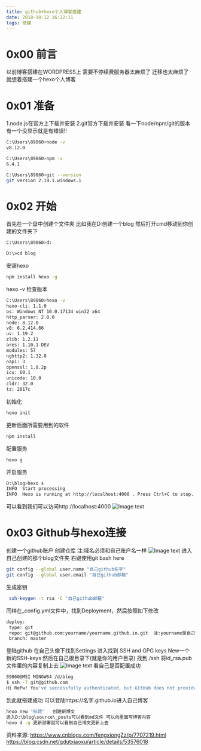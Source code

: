 ```yaml
---
title: github+hexo个人博客搭建
date: 2018-10-12 16:22:11
tags: 搭建
---
```

<strong><h1>0x00 前言</h1></strong>
以前博客搭建在WORDPRESS上 需要不停续费服务器太麻烦了 迁移也太麻烦了 就想着搭建一个hexo个人博客
<strong><h1>0x01 准备</h1></strong>
1.node.js在官方上下载并安装
2.git官方下载并安装
看一下node/npm/git的版本 有一个没显示就是有错误!!
```bash
C:\Users\89860>node -v
v8.12.0

C:\Users\89860>npm -v
6.4.1

C:\Users\89860>git --version
git version 2.19.1.windows.1
```
<strong><h1>0x02 开始</h1></strong>
首先在一个盘中创建个文件夹 比如我在D:创建一个blog 然后打开cmd移动到你创建的文件夹下
```bash
C:\Users\89860>d:

D:\>cd blog
```
安装hexo
```bash
npm install hexo -g
```
hexo -v     检查版本
```bash
C:\Users\89860>hexo -v
hexo-cli: 1.1.0
os: Windows_NT 10.0.17134 win32 x64
http_parser: 2.8.0
node: 8.12.0
v8: 6.2.414.66
uv: 1.19.2
zlib: 1.2.11
ares: 1.10.1-DEV
modules: 57
nghttp2: 1.32.0
napi: 3
openssl: 1.0.2p
icu: 60.1
unicode: 10.0
cldr: 32.0
tz: 2017c
```
初始化
```bash
hexo init
```
更新后面所需要用到的软件
```bash
npm install
```
配置服务
```bash
hexo g
```
开启服务
```bash
D:\blog>hexo s
INFO  Start processing
INFO  Hexo is running at http://localhost:4000 . Press Ctrl+C to stop.
```
可以看到我们可以访问http://localhost:4000
![Image text](https://i.loli.net/2018/10/12/5bc067a181f5b.png)
<strong><h1>0x03 Github与hexo连接</h1></strong>
创建一个github账户 创建仓库 注:域名必须和自己账户名一样
![Image text](https://i.loli.net/2018/10/12/5bc068cc0b69d.png)
进入自己创建的那个blog文件夹 右键使用git bash here
```bash
git config --global user.name "自己github名字"
git config --global user.email "自己github邮箱"
```
生成密钥
```bash
 ssh-keygen -t rsa -C "自己github邮箱"
 ```
 同样在_config.yml文件中，找到Deployment，然后按照如下修改
 ```bash
 deploy:
  type: git
  repo: git@github.com:yourname/yourname.github.io.git  注:yourname是自己账户
  branch: master
 ```
 登陆github 在自己头像下找到Settings
 进入找到 SSH and GPG keys
 New一个新的SSH-keys
 然后在自己根目录下(就是你的用户目录) 找到./ssh
 将id_rsa.pub文件里的内容复制上去
  ![Image text]( https://i.loli.net/2018/10/12/5bc06bb34e5f2.png)
 看自己是否配置成功
 ```bash
 89860@MSI MINGW64 /d/blog
$ ssh -T git@github.com
Hi RePw! You've successfully authenticated, but GitHub does not provide shell access.
```
到此就搭建成功 可以登陆https://名字.github.io进入自己博客
```bash
hexo new "标题"   创建新博文
进入D:\blog\source\_posts可以看到md文件 可以向里面写博客内容
hexo d -g 更新部署就可以看到自己博文更新上去
```
资料来源:
https://www.cnblogs.com/fengxiongZz/p/7707219.html
https://blog.csdn.net/gdutxiaoxu/article/details/53576018
